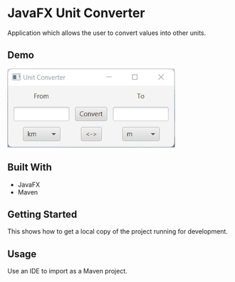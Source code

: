 # JavaFX Unit Converter

Application which allows the user to convert values into other units.

## Demo

![demo](./demo/demo.gif)

## Built With
  - JavaFX
  - Maven

## Getting Started

This shows how to get a local copy of the project running for development.

## Usage

Use an IDE to import as a Maven project.